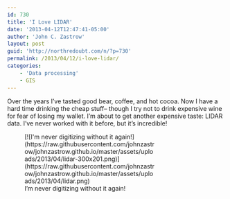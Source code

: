 ```yaml
---
id: 730
title: 'I Love LIDAR'
date: '2013-04-12T12:47:41-05:00'
author: 'John C. Zastrow'
layout: post
guid: 'http://northredoubt.com/n/?p=730'
permalink: /2013/04/12/i-love-lidar/
categories:
    - 'Data processing'
    - GIS
---
```


Over the years I’ve tasted good bear, coffee, and hot cocoa. Now I have a hard time drinking the cheap stuff– though I try not to drink expensive wine for fear of losing my wallet. I’m about to get another expensive taste: LIDAR data. I’ve never worked with it before, but it’s incredible!

<figure aria-describedby="caption-attachment-731" class="wp-caption aligncenter" id="attachment_731" style="width: 300px">[![I'm never digitizing without it again!](https://raw.githubusercontent.com/johnzastrow/johnzastrow.github.io/master/assets/uploads/2013/04/lidar-300x201.png)](https://raw.githubusercontent.com/johnzastrow/johnzastrow.github.io/master/assets/uploads/2013/04/lidar.png)<figcaption class="wp-caption-text" id="caption-attachment-731">I’m never digitizing without it again!</figcaption></figure>